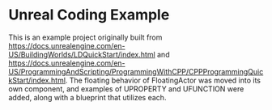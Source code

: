 # Unreal Coding Example
This is an example project originally built from https://docs.unrealengine.com/en-US/BuildingWorlds/LDQuickStart/index.html and https://docs.unrealengine.com/en-US/ProgrammingAndScripting/ProgrammingWithCPP/CPPProgrammingQuickStart/index.html. The floating behavior of FloatingActor was moved into its own component, and examples of UPROPERTY and UFUNCTION were added, along with a blueprint that utilizes each.
